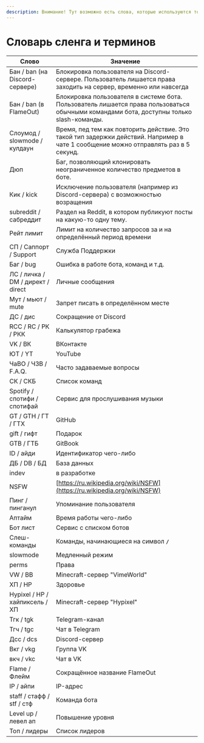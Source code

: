 ```yaml
---
description: Внимание! Тут возможно есть слова, которые используются только у нас.
---
```


# Словарь сленга и терминов

| Слово                             | Значение                                                                                                                                 |
| --------------------------------- | ---------------------------------------------------------------------------------------------------------------------------------------- |
| Бан / ban (на Discord-сервере)    | Блокировка пользователя на Discord-сервере. Пользователь лишается права заходить на сервер, временно или навсегда                        |
| Бан / ban (в FlameOut)            | Блокировка пользователя в системе бота. Пользователь лишается права пользоваться обычными командами бота, доступны только slash-команды. |
| Слоумод / slowmode / кулдаун      | Время, пед тем как повторить действие. Это такой тип задержки действий. Например в чате 1 сообщение можно отправлять раз в 5 секунд.     |
| Дюп                               | Баг, позволяющий клонировать неограниченное количество предметов в боте.                                                                 |
| Кик / kick                        | Исключение пользователя (например из Discord-сервера) с возможностью возращения                                                          |
| subreddit / сабреддит             | Раздел на Reddit, в котором публикуют посты на какую-то одну тему.                                                                       |
| Рейт лимит                        | Лимит на количество запросов за и на определённый период времени                                                                         |
| СП / Саппорт / Support            | Служба Поддержки                                                                                                                         |
| Баг / bug                         | Ошибка в работе бота, команд и т.д.                                                                                                      |
| ЛС / личка / DM / директ / direct | Личные сообщения                                                                                                                         |
| Мут / мьют / mute                 | Запрет писать в определённом месте                                                                                                       |
| ДС / дис                          | Сокращение от Discord                                                                                                                    |
| RCC / RC / РК / РКК               | Калькулятор грабежа                                                                                                                      |
| VK / ВК                           | ВКонтакте                                                                                                                                |
| ЮТ / YT                           | YouTube                                                                                                                                  |
| ЧаВО / ЧЗВ / F.A.Q.               | Часто задаваемые вопросы                                                                                                                 |
| СК / СКБ                          | Список команд                                                                                                                            |
| Spotify / спотифи / спотифай      | Сервис для прослушивания музыки                                                                                                          |
| GT / GTH / ГТ / ГТХ               | GitHub                                                                                                                                   |
| gift / гифт                       | Подарок                                                                                                                                  |
| GTB / ГТБ                         | GitBook                                                                                                                                  |
| ID / айди                         | Идентификатор чего-либо                                                                                                                  |
| ДБ / DB / БД                      | База данных                                                                                                                              |
| indev                             | в разработке                                                                                                                             |
| NSFW                              | [https://ru.wikipedia.org/wiki/NSFW](https://ru.wikipedia.org/wiki/NSFW)                                                                 |
| Пинг / пинганул                   | Упоминание пользователя                                                                                                                  |
| Аптайм                            | Время работы чего-либо                                                                                                                   |
| Бот лист                          | Сервис с списком ботов                                                                                                                   |
| Слеш-команды                      | Команды, начинающиеся на символ **`/`**                                                                                                  |
| slowmode                          | Медленный режим                                                                                                                          |
| perms                             | Права                                                                                                                                    |
| VW / ВВ                           | Minecraft-сервер "VimeWorld"                                                                                                             |
| ХП / HP                           | Здоровье                                                                                                                                 |
| Hypixel / HP / хайпиксель / ХП    | Minecraft-сервер "Hypixel"                                                                                                               |
| Тгк / tgk                         | Telegram-канал                                                                                                                           |
| Тгч / tgc                         | Чат в Telegram                                                                                                                           |
| Дсс / dcs                         | Discord-сервер                                                                                                                           |
| Вкг / vkg                         | Группа VK                                                                                                                                |
| вкч / vkc                         | Чат в VK                                                                                                                                 |
| Flame / Флейм                     | Сокращённое название FlameOut                                                                                                            |
| IP / айпи                         | IP-адрес                                                                                                                                 |
| staff / стафф / stf / стф         | Команда бота                                                                                                                             |
| Level up / левел ап               | Повышение уровня                                                                                                                         |
| Топ / лидеры                      | Список лидеров                                                                                                                           |

